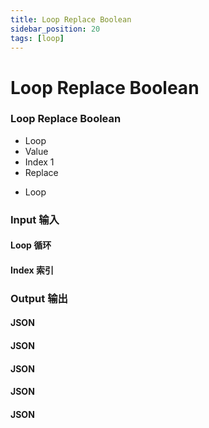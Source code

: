 ```yaml
---
title: Loop Replace Boolean
sidebar_position: 20
tags: [loop]
---
```


# Loop Replace Boolean

<div className="patch-container">
    <div className="patch processor">
        <h3>Loop Replace Boolean</h3>
        <ul className="inputs">
            <li>Loop <span className="checkbox-off"></span></li>
            <li>Value <span className="checkbox-off"></span></li>
            <li>Index <span>1</span></li>
            <li>Replace <span className="patch-pulse-preview"><span className="dot"></span></span></li>
        </ul>
        <ul className="outputs">
            <li>Loop <span className="checkbox-off"></span></li>
        </ul>
    </div>
</div>

<div className="port-descriptions">
<div className="inputs">

### Input 输入

#### Loop 循环

#### Index 索引

</div>
<div className="outputs">

### Output 输出

#### JSON

#### JSON

#### JSON

#### JSON

#### JSON

</div>
</div>